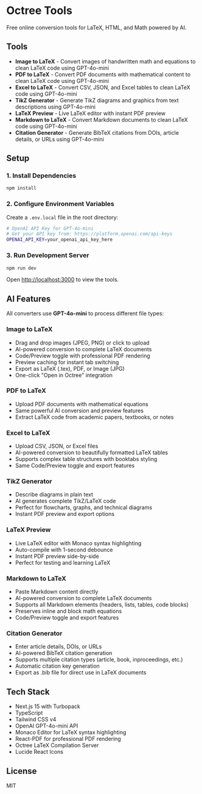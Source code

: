 # Octree Tools

Free online conversion tools for LaTeX, HTML, and Math powered by AI.

## Tools

- **Image to LaTeX** - Convert images of handwritten math and equations to clean LaTeX code using GPT-4o-mini
- **PDF to LaTeX** - Convert PDF documents with mathematical content to clean LaTeX code using GPT-4o-mini
- **Excel to LaTeX** - Convert CSV, JSON, and Excel tables to clean LaTeX code using GPT-4o-mini
- **TikZ Generator** - Generate TikZ diagrams and graphics from text descriptions using GPT-4o-mini
- **LaTeX Preview** - Live LaTeX editor with instant PDF preview
- **Markdown to LaTeX** - Convert Markdown documents to clean LaTeX code using GPT-4o-mini
- **Citation Generator** - Generate BibTeX citations from DOIs, article details, or URLs using GPT-4o-mini

## Setup

### 1. Install Dependencies

```bash
npm install
```

### 2. Configure Environment Variables

Create a `.env.local` file in the root directory:

```bash
# OpenAI API Key for GPT-4o-mini
# Get your API key from: https://platform.openai.com/api-keys
OPENAI_API_KEY=your_openai_api_key_here
```

### 3. Run Development Server

```bash
npm run dev
```

Open [http://localhost:3000](http://localhost:3000) to view the tools.

## AI Features

All converters use **GPT-4o-mini** to process different file types:

### Image to LaTeX
- Drag and drop images (JPEG, PNG) or click to upload
- AI-powered conversion to complete LaTeX documents
- Code/Preview toggle with professional PDF rendering
- Preview caching for instant tab switching
- Export as LaTeX (.tex), PDF, or Image (JPG)
- One-click "Open in Octree" integration

### PDF to LaTeX
- Upload PDF documents with mathematical equations
- Same powerful AI conversion and preview features
- Extract LaTeX code from academic papers, textbooks, or notes

### Excel to LaTeX
- Upload CSV, JSON, or Excel files
- AI-powered conversion to beautifully formatted LaTeX tables
- Supports complex table structures with booktabs styling
- Same Code/Preview toggle and export features

### TikZ Generator
- Describe diagrams in plain text
- AI generates complete TikZ/LaTeX code
- Perfect for flowcharts, graphs, and technical diagrams
- Instant PDF preview and export options

### LaTeX Preview
- Live LaTeX editor with Monaco syntax highlighting
- Auto-compile with 1-second debounce
- Instant PDF preview side-by-side
- Perfect for testing and learning LaTeX

### Markdown to LaTeX
- Paste Markdown content directly
- AI-powered conversion to complete LaTeX documents
- Supports all Markdown elements (headers, lists, tables, code blocks)
- Preserves inline and block math equations
- Code/Preview toggle and export features

### Citation Generator
- Enter article details, DOIs, or URLs
- AI-powered BibTeX citation generation
- Supports multiple citation types (article, book, inproceedings, etc.)
- Automatic citation key generation
- Export as .bib file for direct use in LaTeX documents

## Tech Stack

- Next.js 15 with Turbopack
- TypeScript
- Tailwind CSS v4
- OpenAI GPT-4o-mini API
- Monaco Editor for LaTeX syntax highlighting
- React-PDF for professional PDF rendering
- Octree LaTeX Compilation Server
- Lucide React Icons

## License

MIT
